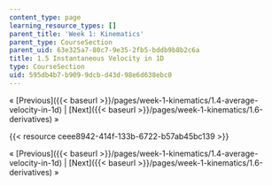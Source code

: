 ```yaml
---
content_type: page
learning_resource_types: []
parent_title: 'Week 1: Kinematics'
parent_type: CourseSection
parent_uid: 63e325a7-80c7-9e35-2fb5-bddb9b8b2c6a
title: 1.5 Instantaneous Velocity in 1D
type: CourseSection
uid: 595db4b7-b909-9dcb-d43d-98e6d638ebc0
---
```


« [Previous]({{< baseurl >}}/pages/week-1-kinematics/1.4-average-velocity-in-1d) | [Next]({{< baseurl >}}/pages/week-1-kinematics/1.6-derivatives) »

{{< resource ceee8942-414f-133b-6722-b57ab45bc139 >}}

« [Previous]({{< baseurl >}}/pages/week-1-kinematics/1.4-average-velocity-in-1d) | [Next]({{< baseurl >}}/pages/week-1-kinematics/1.6-derivatives) »